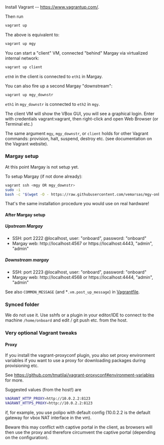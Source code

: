Install Vagrant -- https://www.vagrantup.com/.

Then run

```bash
vagrant up
```

The above is equivalent to:

```bash
vagrant up mgy
```

You can start a "client" VM, connected "behind" Margay via virtualized internal network:
```bash
vagrant up client
```
`eth0` in the client is connected to `eth1` in Margay.

You can also fire up a second Margay "downstream":
```bash
vagrant up mgy_downstr
```
`eth1` in `mgy_downstr` is connected to `eth2` in `mgy`.

The client VM will show the VBox GUI, you will see a graphical login.
Enter with credentials vagrant:vagrant, then right-click
and open Web Browser (or Terminal etc.)

The same argument `mgy`, `mgy_downstr`, or `client` holds for
other Vagrant commands: provision, halt, suspend, destroy etc.
(see documentation on the Vagrant website).

### Margay setup

At this point Margay is not setup yet.

To setup Margay (if not done already):
```bash
vagrant ssh <mgy OR mgy_downstr>
sudo -i
bash -c "$(wget -O - https://raw.githubusercontent.com/vemarsas/mgy-onboard/main/setup.sh)"
```
That's the same installation procedure you would use on real hardware!

#### After Margay setup

##### Upstream Margay
* SSH: port 2222 @localhost, user: "onboard", password: "onboard"
* Margay web: http://localhost:4567 or https://localhost:4443, "admin", "admin"

##### Downstream margay
* SSH: port 2223 @localhost, user: "onboard", password: "onboard"
* Margay web: http://localhost:4568 or https://localhost:4444, "admin", "admin"

See also `COMMON_MESSAGE` (and *`.vm.post_up_message`) in [Vagrantfile](Vagrantfile).


### Synced folder

We do not use it. Use sshfs or a plugin in your editor/IDE to connect to the machine `/home/onboard`
and edit / git push etc. from the host.

### Very optional Vagrant tweaks

#### Proxy

If you install the vagrant-proxyconf plugin,
you also set proxy environment variables if you want to use a proxy
for downloading packages during provisioning etc.

See https://github.com/tmatilai/vagrant-proxyconf#environment-variables for more.

Suggested values (from the host!) are

```bash
VAGRANT_HTTP_PROXY=http://10.0.2.2:8123
VAGRANT_HTTPS_PROXY=http://10.0.2.2:8123
```
if, for example, you use polipo with default config
(10.0.2.2 is the default gateway for vbox NAT interface in the vm).

Beware this may conflict with captive portal in the client, as browsers will then use the proxy
and therefore circumvent the captive portal (depending on the configuration).
